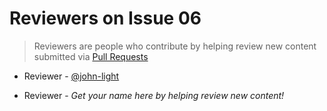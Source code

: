# Reviewers on Issue 06
> Reviewers are people who contribute by helping review new content submitted via [Pull Requests](https://github.com/aragon/aragon-monthly/pulls)

- Reviewer - [@john-light](https://github.com/john-light)

- Reviewer - _Get your name here by helping review new content!_
